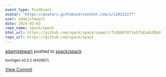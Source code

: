 ```yaml
---
event_type: PushEvent
avatar: "https://avatars.githubusercontent.com/u/12021217?"
user: adamjstewart
date: 2024-03-03
repo_name: spack/spack
html_url: https://github.com/spack/spack/commit/f1db8b7871a5f5d1eb29b49787af7248945e872a
repo_url: https://github.com/spack/spack
---
```


<a href='https://github.com/adamjstewart' target='_blank'>adamjstewart</a> pushed to <a href='https://github.com/spack/spack' target='_blank'>spack/spack</a>

<small>torchgeo v0.5.2 (#42967)</small>

<a href='https://github.com/spack/spack/commit/f1db8b7871a5f5d1eb29b49787af7248945e872a' target='_blank'>View Commit</a>